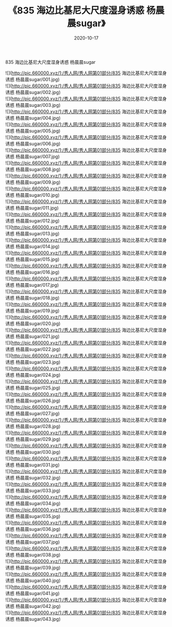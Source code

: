 ﻿---
layout: post
title:  《835 海边比基尼大尺度湿身诱惑 杨晨晨sugar》
date:   2020-10-17
img: http://pic.660000.xyz/1:/秀人网/秀人网第01部分/835 海边比基尼大尺度湿身诱惑 杨晨晨sugar/000.jpg
categories: [美女, 清纯, 唯美]
---

835 海边比基尼大尺度湿身诱惑 杨晨晨sugar

  ![](http://pic.660000.xyz/1:/秀人网/秀人网第01部分/835 海边比基尼大尺度湿身诱惑 杨晨晨sugar/001.jpg) <br> ![](http://pic.660000.xyz/1:/秀人网/秀人网第01部分/835 海边比基尼大尺度湿身诱惑 杨晨晨sugar/002.jpg) <br> ![](http://pic.660000.xyz/1:/秀人网/秀人网第01部分/835 海边比基尼大尺度湿身诱惑 杨晨晨sugar/003.jpg) <br> ![](http://pic.660000.xyz/1:/秀人网/秀人网第01部分/835 海边比基尼大尺度湿身诱惑 杨晨晨sugar/004.jpg) <br> ![](http://pic.660000.xyz/1:/秀人网/秀人网第01部分/835 海边比基尼大尺度湿身诱惑 杨晨晨sugar/005.jpg) <br> ![](http://pic.660000.xyz/1:/秀人网/秀人网第01部分/835 海边比基尼大尺度湿身诱惑 杨晨晨sugar/006.jpg) <br> ![](http://pic.660000.xyz/1:/秀人网/秀人网第01部分/835 海边比基尼大尺度湿身诱惑 杨晨晨sugar/007.jpg) <br> ![](http://pic.660000.xyz/1:/秀人网/秀人网第01部分/835 海边比基尼大尺度湿身诱惑 杨晨晨sugar/008.jpg) <br> ![](http://pic.660000.xyz/1:/秀人网/秀人网第01部分/835 海边比基尼大尺度湿身诱惑 杨晨晨sugar/009.jpg) <br> ![](http://pic.660000.xyz/1:/秀人网/秀人网第01部分/835 海边比基尼大尺度湿身诱惑 杨晨晨sugar/010.jpg) <br> ![](http://pic.660000.xyz/1:/秀人网/秀人网第01部分/835 海边比基尼大尺度湿身诱惑 杨晨晨sugar/011.jpg) <br> ![](http://pic.660000.xyz/1:/秀人网/秀人网第01部分/835 海边比基尼大尺度湿身诱惑 杨晨晨sugar/012.jpg) <br> ![](http://pic.660000.xyz/1:/秀人网/秀人网第01部分/835 海边比基尼大尺度湿身诱惑 杨晨晨sugar/013.jpg) <br> ![](http://pic.660000.xyz/1:/秀人网/秀人网第01部分/835 海边比基尼大尺度湿身诱惑 杨晨晨sugar/014.jpg) <br> ![](http://pic.660000.xyz/1:/秀人网/秀人网第01部分/835 海边比基尼大尺度湿身诱惑 杨晨晨sugar/015.jpg) <br> ![](http://pic.660000.xyz/1:/秀人网/秀人网第01部分/835 海边比基尼大尺度湿身诱惑 杨晨晨sugar/016.jpg) <br> ![](http://pic.660000.xyz/1:/秀人网/秀人网第01部分/835 海边比基尼大尺度湿身诱惑 杨晨晨sugar/017.jpg) <br> ![](http://pic.660000.xyz/1:/秀人网/秀人网第01部分/835 海边比基尼大尺度湿身诱惑 杨晨晨sugar/018.jpg) <br> ![](http://pic.660000.xyz/1:/秀人网/秀人网第01部分/835 海边比基尼大尺度湿身诱惑 杨晨晨sugar/019.jpg) <br> ![](http://pic.660000.xyz/1:/秀人网/秀人网第01部分/835 海边比基尼大尺度湿身诱惑 杨晨晨sugar/020.jpg) <br> ![](http://pic.660000.xyz/1:/秀人网/秀人网第01部分/835 海边比基尼大尺度湿身诱惑 杨晨晨sugar/021.jpg) <br> ![](http://pic.660000.xyz/1:/秀人网/秀人网第01部分/835 海边比基尼大尺度湿身诱惑 杨晨晨sugar/022.jpg) <br> ![](http://pic.660000.xyz/1:/秀人网/秀人网第01部分/835 海边比基尼大尺度湿身诱惑 杨晨晨sugar/023.jpg) <br> ![](http://pic.660000.xyz/1:/秀人网/秀人网第01部分/835 海边比基尼大尺度湿身诱惑 杨晨晨sugar/024.jpg) <br> ![](http://pic.660000.xyz/1:/秀人网/秀人网第01部分/835 海边比基尼大尺度湿身诱惑 杨晨晨sugar/025.jpg) <br> ![](http://pic.660000.xyz/1:/秀人网/秀人网第01部分/835 海边比基尼大尺度湿身诱惑 杨晨晨sugar/026.jpg) <br> ![](http://pic.660000.xyz/1:/秀人网/秀人网第01部分/835 海边比基尼大尺度湿身诱惑 杨晨晨sugar/027.jpg) <br> ![](http://pic.660000.xyz/1:/秀人网/秀人网第01部分/835 海边比基尼大尺度湿身诱惑 杨晨晨sugar/028.jpg) <br> ![](http://pic.660000.xyz/1:/秀人网/秀人网第01部分/835 海边比基尼大尺度湿身诱惑 杨晨晨sugar/029.jpg) <br> ![](http://pic.660000.xyz/1:/秀人网/秀人网第01部分/835 海边比基尼大尺度湿身诱惑 杨晨晨sugar/030.jpg) <br> ![](http://pic.660000.xyz/1:/秀人网/秀人网第01部分/835 海边比基尼大尺度湿身诱惑 杨晨晨sugar/031.jpg) <br> ![](http://pic.660000.xyz/1:/秀人网/秀人网第01部分/835 海边比基尼大尺度湿身诱惑 杨晨晨sugar/032.jpg) <br> ![](http://pic.660000.xyz/1:/秀人网/秀人网第01部分/835 海边比基尼大尺度湿身诱惑 杨晨晨sugar/033.jpg) <br> ![](http://pic.660000.xyz/1:/秀人网/秀人网第01部分/835 海边比基尼大尺度湿身诱惑 杨晨晨sugar/034.jpg) <br> ![](http://pic.660000.xyz/1:/秀人网/秀人网第01部分/835 海边比基尼大尺度湿身诱惑 杨晨晨sugar/035.jpg) <br> ![](http://pic.660000.xyz/1:/秀人网/秀人网第01部分/835 海边比基尼大尺度湿身诱惑 杨晨晨sugar/036.jpg) <br> ![](http://pic.660000.xyz/1:/秀人网/秀人网第01部分/835 海边比基尼大尺度湿身诱惑 杨晨晨sugar/037.jpg) <br> ![](http://pic.660000.xyz/1:/秀人网/秀人网第01部分/835 海边比基尼大尺度湿身诱惑 杨晨晨sugar/038.jpg) <br> ![](http://pic.660000.xyz/1:/秀人网/秀人网第01部分/835 海边比基尼大尺度湿身诱惑 杨晨晨sugar/039.jpg) <br> ![](http://pic.660000.xyz/1:/秀人网/秀人网第01部分/835 海边比基尼大尺度湿身诱惑 杨晨晨sugar/040.jpg) <br> ![](http://pic.660000.xyz/1:/秀人网/秀人网第01部分/835 海边比基尼大尺度湿身诱惑 杨晨晨sugar/041.jpg) <br> ![](http://pic.660000.xyz/1:/秀人网/秀人网第01部分/835 海边比基尼大尺度湿身诱惑 杨晨晨sugar/042.jpg) <br> ![](http://pic.660000.xyz/1:/秀人网/秀人网第01部分/835 海边比基尼大尺度湿身诱惑 杨晨晨sugar/043.jpg) <br>
